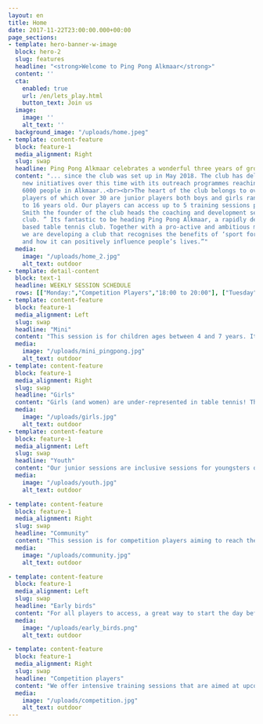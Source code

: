 ```yaml
---
layout: en
title: Home
date: 2017-11-22T23:00:00.000+00:00
page_sections:
- template: hero-banner-w-image
  block: hero-2
  slug: features
  headline: "<strong>Welcome to Ping Pong Alkmaar</strong>"
  content: ''
  cta:
    enabled: true
    url: /en/lets_play.html
    button_text: Join us
  image:
    image: ''
    alt_text: ''
  background_image: "/uploads/home.jpeg"
- template: content-feature
  block: feature-1
  media_alignment: Right
  slug: swap
  headline: Ping Pong Alkmaar celebrates a wonderful three years of growth
  content: "... since the club was set up in May 2018. The club has delivered multiple
    new initiatives over this time with its outreach programmes reaching out to over
    6000 people in Alkmaar..<br><br>The heart of the club belongs to over 50 regular
    players of which over 30 are junior players both boys and girls ranging from 5
    to 16 years old. Our players can access up to 5 training sessions per week.<br><br>Mark
    Smith the founder of the club heads the coaching and development sections of the
    club. ” Its fantastic to be heading Ping Pong Alkmaar, a rapidly developing community
    based table tennis club. Together with a pro-active and ambitious management team
    we are developing a club that recognises the benefits of ‘sport for development’
    and how it can positively influence people’s lives.”"
  media:
    image: "/uploads/home_2.jpg"
    alt_text: outdoor
- template: detail-content
  block: text-1
  headline: WEEKLY SESSION SCHEDULE
  rows: [["Monday:","Competition Players","18:00 to 20:00"], ["Tuesday","Early Birds","07:00 to 08:00"], ["Wednesday","Girls","15:00 to 16:00"], ["", "Juniors","16:15 to 17:45"], ["","Community","19:30 to 21:30"], ["Friday","Mini-Pingpongers","15:00 to 16:00"], ["", "Juniors","16:15 to 17:45"]]
- template: content-feature
  block: feature-1
  media_alignment: Left
  slug: swap
  headline: "Mini"
  content: "This session is for children ages between 4 and 7 years. It focuses on using ping pong to develop basic motoric movement and coordination. Lots of fun games using different materials from balloons to umbrella’s!"
  media:
    image: "/uploads/mini_pingpong.jpg"
    alt_text: outdoor
- template: content-feature
  block: feature-1
  media_alignment: Right
  slug: swap
  headline: "Girls"
  content: "Girls (and women) are under-represented in table tennis! Therefore this session is only for girls. The session focuses on fun games both physical, technical and tactical and also combines table tennis with children’s popular music!"
  media:
    image: "/uploads/girls.jpg"
    alt_text: outdoor
- template: content-feature
  block: feature-1
  media_alignment: Left
  slug: swap
  headline: "Youth"
  content: "Our junior sessions are inclusive sessions for youngsters of all levels.  Sessions are structured to include ‘technical skills’ together with fun games to maximise the enjoyment and therefore improvement levels of our youngsters.  Chinese training methods are used during the sessions including ‘multi-ball’ and ‘robot training’ to focus all players on physical and technical areas of the game."
  media:
    image: "/uploads/youth.jpg"
    alt_text: outdoor

- template: content-feature
  block: feature-1
  media_alignment: Right
  slug: swap
  headline: "Community"
  content: "This session is for competition players aiming to reach their full potential.  Session intensity is high focusing on technical, tactical and physical development of the players.  Players learn to develop a ‘top sport’ mentality to give them the knowledge of high level training methods to reach the higher levels of the game."
  media:
    image: "/uploads/community.jpg"
    alt_text: outdoor

- template: content-feature
  block: feature-1
  media_alignment: Left
  slug: swap
  headline: "Early birds"
  content: "For all players to access, a great way to start the day before work, school etc. This session is a new addition to our offerings set up on demand from our members wanting a once a week early training option.  With music to help get body and mind flowing the session is a uplifting start to the day."
  media:
    image: "/uploads/early_birds.png"
    alt_text: outdoor

- template: content-feature
  block: feature-1
  media_alignment: Right
  slug: swap
  headline: "Competition players"
  content: "We offer intensive training sessions that are aimed at upcoming competition players. We focus on technical, tactical and physical developments, to reach a high level together."
  media:
    image: "/uploads/competition.jpg"
    alt_text: outdoor
---
```

